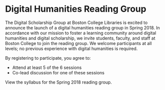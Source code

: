 # Digital Humanities Reading Group

The Digital Scholarship Group at Boston College Libraries is excited to announce the launch of a digital humanities reading group in Spring 2018. In accordance with our mission to foster a learning community around digital humanities and digital scholarship, we invite students, faculty, and staff at Boston College to join the reading group. We welcome participants at all levels; no previous experience with digital humanities is required.

By registering to participate, you agree to:

- Attend at least 5 of the 6 sessions
- Co-lead discussion for one of these sessions

View the syllabus for the Spring 2018 reading group.
